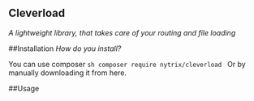 ## Cleverload
_A lightweight library, that takes care of your routing and file loading_

##Installation
_How do you install?_

You can use composer
``sh
    composer require nytrix/cleverload
``
Or by manually downloading it from here.

##Usage
